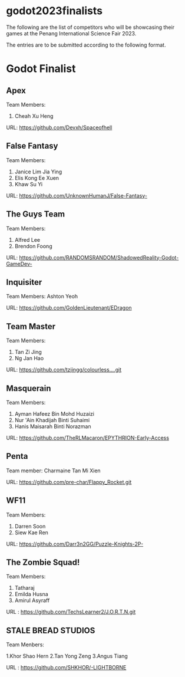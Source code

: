 # godot2023finalists

The following are the list of competitors who will be showcasing their games at the Penang International Science Fair 2023.

The entries are to be submitted according to the following format.

# Godot Finalist

## Apex

Team Members:

1. Cheah Xu Heng

URL: https://github.com/Devxh/Spaceofhell

## False Fantasy
Team Members:  

1. Janice Lim Jia Ying 
1. Elis Kong Ee Xuen
1. Khaw Su Yi

URL: https://github.com/UnknownHumanJ/False-Fantasy-

## The Guys Team
Team Members:

1. Alfred Lee
2. Brendon Foong

URL: https://github.com/RANDOMSRANDOM/ShadowedReality-Godot-GameDev-

## Inquisiter

Team Members: Ashton Yeoh

URL: https://github.com/GoldenLieutenant/EDragon

## Team Master

Team Members:  

1. Tan Zi Jing
1. Ng Jan Hao


URL: https://github.com/tzjingg/colourless....git

## Masquerain

Team Members: 

1. Ayman Hafeez Bin Mohd Huzaizi
1. Nur 'Ain Khadijah Binti Suhaimi
1. Hanis Maisarah Binti Norazman

URL: https://github.com/TheRLMacaron/EPYTHRION-Early-Access

## Penta

Team member: Charmaine Tan Mi Xien

URL: https://github.com/pre-char/Flappy_Rocket.git

## WF11

Team Members:

1. Darren Soon
2. Siew Kae Ren

URL: https://github.com/Darr3n2GG/Puzzle-Knights-2P-

## The Zombie Squad!

Team Members:  

1. Tatharaj  
1. Emilda Husna  
1. Amirul Asyraff


URL : https://github.com/TechsLearner2/J.O.R.T.N.git

## STALE BREAD STUDIOS

Team Menbers:

1.Khor Shao Hern
2.Tan Yong Zeng
3.Angus Tiang 

URL : https://github.com/SHKHOR/-LIGHTBORNE


